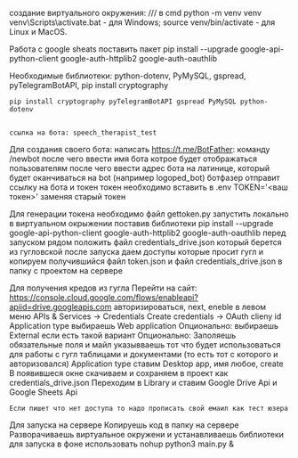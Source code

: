 создание виртуального окружения:
    /// в cmd
    python -m venv venv
    venv\Scripts\activate.bat - для Windows;
    source venv/bin/activate - для Linux и MacOS.
    
Работа с google sheats
    поставить пакет 
        pip install --upgrade google-api-python-client google-auth-httplib2 google-auth-oauthlib

Необходимые библиотеки:
    python-dotenv, 
    PyMySQL, 
    gspread,
    pyTelegramBotAPI,
    pip install cryptography


    pip install cryptography pyTelegramBotAPI gspread PyMySQL python-dotenv

    
    ссылка на бота: speech_therapist_test


Для создания своего бота:
    написать https://t.me/BotFather:
        команду /newbot 
        после чего ввести имя бота котрое будет отображаться пользователям
        после чего ввести адрес бота на латинице, который будет оканчиваться на bot (например logoped_bot)
    ботфазер отправит ссылку на бота и токен
    токен необходимо вставить в .env TOKEN='<ваш токен>' заменяя старый токен

Для генерации токена необходимо
    файл gettoken.py запустить локально в виртуальном окрыжении поставив библиотеки
    pip install --upgrade google-api-python-client google-auth-httplib2 google-auth-oauthlib
    перед запуском рядом положить файл credentials_drive.json который берется из гугловской 
    после запуска даем доступы которые просит гугл и копируем получившийся файл token.json и файл credentials_drive.json в папку с проектом на сервере


Для получения кредов из гугла
    Перейти на сайт: https://console.cloud.google.com/flows/enableapi?apiid=drive.googleapis.com
    авторизироваться, next, eneble
    в левом меню APIs & Services -> Credentials
    Create credentials -> OAuth clieny id
    Application type выбираешь Web application
    Опционально: выбираешь External если есть такой вариант 
    Опционально: Заполяешь обязательные поля и майл указывваешь тот что будет использоваться для работы с гугл таблицами и документами (то есть тот с которого и авторизовался)
    Application type ставим Desktop app, имя любое, create
    В появившеся окне скачиваем и сохраняем в проект как credentials_drive.json
    Переходим в Library и ставим Google Drive Api и Google Sheets Api

    Если пишет что нет доступа то надо прописать свой емаил как тест юзера

Для запуска на сервере
    Копируешь код в папку на сервере
    Разворачиваешь виртуальное окружени и устанавливаешь библиотеки
    для запуска в фоне использовать
    nohup python3 main.py &

